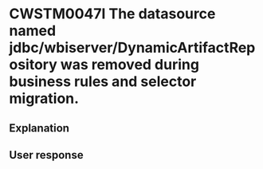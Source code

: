 # CWSTM0047I The datasource named jdbc/wbiserver/DynamicArtifactRepository was removed during business rules and selector migration.

## Explanation

## User response